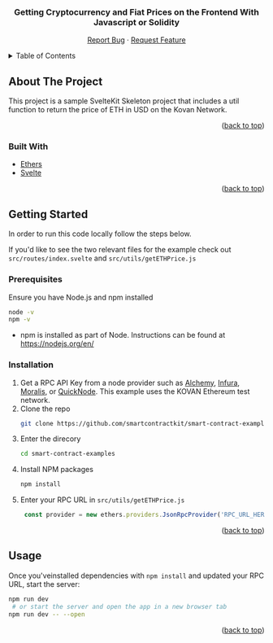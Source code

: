 <div align="center">
<h3 align="center">Getting Cryptocurrency and Fiat Prices on the Frontend With Javascript or Solidity</h3>

  <p align="center">
    <a href="https://github.com/smartcontractkit/smart-contract-examples/issues">Report Bug</a>
    ·
    <a href="https://github.com/smartcontractkit/smart-contract-examples/issues">Request Feature</a>
  </p>
</div>



<!-- TABLE OF CONTENTS -->
<details>
  <summary>Table of Contents</summary>
  <ol>
    <li>
      <a href="#about-the-project">About The Project</a>
      <ul>
        <li><a href="#built-with">Built With</a></li>
      </ul>
    </li>
    <li>
      <a href="#getting-started">Getting Started</a>
      <ul>
        <li><a href="#prerequisites">Prerequisites</a></li>
        <li><a href="#installation">Installation</a></li>
      </ul>
    </li>
    <li><a href="#usage">Usage</a></li>
    <li><a href="#contributing">Contributing</a></li>
  </ol>
</details>



<!-- ABOUT THE PROJECT -->
## About The Project

This project is a sample SvelteKit Skeleton project that includes a util function to return the price of ETH in USD on the Kovan Network.

<p align="right">(<a href="#top">back to top</a>)</p>



### Built With
* [Ethers](https://ethers.org/)
* [Svelte](https://svelte.dev/)


<p align="right">(<a href="#top">back to top</a>)</p>



<!-- GETTING STARTED -->
## Getting Started

In order to run this code locally follow the steps below.

If you'd like to see the two relevant files for the example check out `src/routes/index.svelte` and `src/utils/getETHPrice.js`

### Prerequisites

Ensure you have Node.js and npm installed
   ```sh
   node -v
   npm -v
   ```

* npm is installed as part of Node. Instructions can be found at https://nodejs.org/en/


### Installation

1. Get a RPC API Key from a node provider such as [Alchemy](https://www.alchemy.com/), [Infura](https://infura.io/), [Moralis](https://moralis.io/), or [QuickNode](https://www.quicknode.com/). This example uses the KOVAN Ethereum test network.
1. Clone the repo
   ```sh
   git clone https://github.com/smartcontractkit/smart-contract-examples.git
   ```
1. Enter the direcory
   ```sh
   cd smart-contract-examples
   ```
1. Install NPM packages
   ```sh
   npm install
   ```
1. Enter your RPC URL in `src/utils/getETHPrice.js`
   ```js
    const provider = new ethers.providers.JsonRpcProvider('RPC_URL_HERE');
   ```

<p align="right">(<a href="#top">back to top</a>)</p>



<!-- USAGE EXAMPLES -->
## Usage

Once you'veinstalled dependencies with `npm install` and updated your RPC URL, start the server:
   ```bash
   npm run dev
    # or start the server and open the app in a new browser tab
   npm run dev -- --open
   ```

<p align="right">(<a href="#top">back to top</a>)</p>